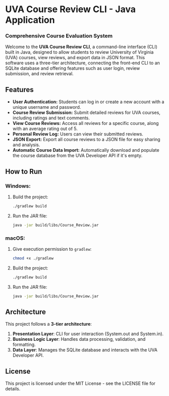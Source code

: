 # UVA Course Review CLI - Java Application

### Comprehensive Course Evaluation System

Welcome to the **UVA Course Review CLI**, a command-line interface (CLI) built in Java, designed to allow students to review University of Virginia (UVA) courses, view reviews, and export data in JSON format. This software uses a three-tier architecture, connecting the front-end CLI to an SQLite database and offering features such as user login, review submission, and review retrieval.

## Features

- **User Authentication:** Students can log in or create a new account with a unique username and password.
- **Course Review Submission:** Submit detailed reviews for UVA courses, including ratings and text comments.
- **View Course Reviews:** Access all reviews for a specific course, along with an average rating out of 5.
- **Personal Review Log:** Users can view their submitted reviews.
- **JSON Export:** Export all course reviews to a JSON file for easy sharing and analysis.
- **Automatic Course Data Import:** Automatically download and populate the course database from the UVA Developer API if it's empty.

## How to Run

### Windows:
1. Build the project:
    ```bash
    ./gradlew build
    ```
2. Run the JAR file:
    ```bash
    java -jar build/libs/Course_Review.jar
    ```

### macOS:
1. Give execution permission to `gradlew`:
    ```bash
    chmod +x ./gradlew
    ```
2. Build the project:
    ```bash
    ./gradlew build
    ```
3. Run the JAR file:
    ```bash
    java -jar build/libs/Course_Review.jar
    ```

## Architecture

This project follows a **3-tier architecture**:

1. **Presentation Layer**: CLI for user interaction (System.out and System.in).
2. **Business Logic Layer**: Handles data processing, validation, and formatting.
3. **Data Layer**: Manages the SQLite database and interacts with the UVA Developer API.


## License

This project is licensed under the MIT License - see the LICENSE file for details.
